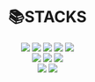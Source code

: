 <div align=center><h1>📚STACKS</h1></div>

<div align=center> 
  <img src="https://img.shields.io/badge/C++-00599C?style=for-the-badge&logo=c%2B%2B&logoColor=white">
  <img src="https://img.shields.io/badge/Python-3776AB?style=for-the-badge&logo=python&logoColor=white">
  <img src="https://img.shields.io/badge/Html5-E34F26?style=for-the-badge&logo=html5&logoColor=white">
  <img src="https://img.shields.io/badge/AmazonAWS-232F3E?style=for-the-badge&logo=amazonaws&logoColor=white">
  <img src="https://img.shields.io/badge/Git-F05032?style=for-the-badge&logo=git&logoColor=white">
  <br>
  <img src="https://img.shields.io/badge/UnrealEngine-0E1128?style=for-the-badge&logo=unrealengine&logoColor=white"> 
  <img src="https://img.shields.io/badge/GodotEngine-478CBF?style=for-the-badge&logo=godotengine&logoColor=white"> 
  <img src="https://img.shields.io/badge/Unity-000000?style=for-the-badge&logo=unity&logoColor=white"> 
  <br>
  <img src="https://img.shields.io/badge/Steam-000000?style=for-the-badge&logo=steam&logoColor=white"> 
  <img src="https://img.shields.io/badge/Steamworks-1E1E1E?style=for-the-badge&logo=steamworks&logoColor=white"> 

</div>
